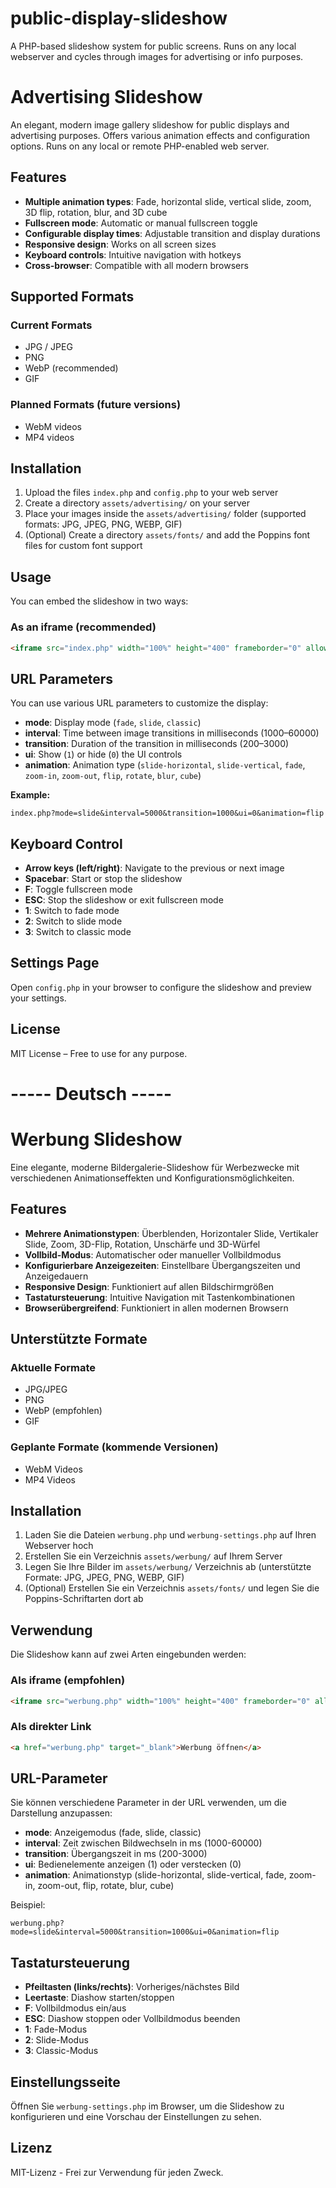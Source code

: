 # public-display-slideshow
A PHP-based slideshow system for public screens. Runs on any local webserver and cycles through images for advertising or info purposes.



# Advertising Slideshow

An elegant, modern image gallery slideshow for public displays and advertising purposes. Offers various animation effects and configuration options. Runs on any local or remote PHP-enabled web server.

## Features

- **Multiple animation types**: Fade, horizontal slide, vertical slide, zoom, 3D flip, rotation, blur, and 3D cube
- **Fullscreen mode**: Automatic or manual fullscreen toggle
- **Configurable display times**: Adjustable transition and display durations
- **Responsive design**: Works on all screen sizes
- **Keyboard controls**: Intuitive navigation with hotkeys
- **Cross-browser**: Compatible with all modern browsers

## Supported Formats

### Current Formats
- JPG / JPEG
- PNG
- WebP (recommended)
- GIF

### Planned Formats (future versions)
- WebM videos
- MP4 videos

## Installation

1. Upload the files `index.php` and `config.php` to your web server
2. Create a directory `assets/advertising/` on your server
3. Place your images inside the `assets/advertising/` folder (supported formats: JPG, JPEG, PNG, WEBP, GIF)
4. (Optional) Create a directory `assets/fonts/` and add the Poppins font files for custom font support

## Usage

You can embed the slideshow in two ways:

### As an iframe (recommended)

```html
<iframe src="index.php" width="100%" height="400" frameborder="0" allowfullscreen></iframe>
```
## URL Parameters

You can use various URL parameters to customize the display:

- **mode**: Display mode (`fade`, `slide`, `classic`)
- **interval**: Time between image transitions in milliseconds (1000–60000)
- **transition**: Duration of the transition in milliseconds (200–3000)
- **ui**: Show (`1`) or hide (`0`) the UI controls
- **animation**: Animation type (`slide-horizontal`, `slide-vertical`, `fade`, `zoom-in`, `zoom-out`, `flip`, `rotate`, `blur`, `cube`)

**Example:**
```
index.php?mode=slide&interval=5000&transition=1000&ui=0&animation=flip
```


## Keyboard Control

- **Arrow keys (left/right)**: Navigate to the previous or next image
- **Spacebar**: Start or stop the slideshow
- **F**: Toggle fullscreen mode
- **ESC**: Stop the slideshow or exit fullscreen mode
- **1**: Switch to fade mode
- **2**: Switch to slide mode
- **3**: Switch to classic mode

## Settings Page

Open `config.php` in your browser to configure the slideshow and preview your settings.

## License

MIT License – Free to use for any purpose.


# ----- Deutsch -----

# Werbung Slideshow

Eine elegante, moderne Bildergalerie-Slideshow für Werbezwecke mit verschiedenen Animationseffekten und Konfigurationsmöglichkeiten.

## Features

- **Mehrere Animationstypen**: Überblenden, Horizontaler Slide, Vertikaler Slide, Zoom, 3D-Flip, Rotation, Unschärfe und 3D-Würfel
- **Vollbild-Modus**: Automatischer oder manueller Vollbildmodus
- **Konfigurierbare Anzeigezeiten**: Einstellbare Übergangszeiten und Anzeigedauern
- **Responsive Design**: Funktioniert auf allen Bildschirmgrößen
- **Tastatursteuerung**: Intuitive Navigation mit Tastenkombinationen
- **Browserübergreifend**: Funktioniert in allen modernen Browsern

## Unterstützte Formate

### Aktuelle Formate
- JPG/JPEG
- PNG
- WebP (empfohlen)
- GIF

### Geplante Formate (kommende Versionen)
- WebM Videos
- MP4 Videos

## Installation

1. Laden Sie die Dateien `werbung.php` und `werbung-settings.php` auf Ihren Webserver hoch
2. Erstellen Sie ein Verzeichnis `assets/werbung/` auf Ihrem Server
3. Legen Sie Ihre Bilder im `assets/werbung/` Verzeichnis ab (unterstützte Formate: JPG, JPEG, PNG, WEBP, GIF)
4. (Optional) Erstellen Sie ein Verzeichnis `assets/fonts/` und legen Sie die Poppins-Schriftarten dort ab

## Verwendung

Die Slideshow kann auf zwei Arten eingebunden werden:

### Als iframe (empfohlen)

```html
<iframe src="werbung.php" width="100%" height="400" frameborder="0" allowfullscreen></iframe>
```

### Als direkter Link

```html
<a href="werbung.php" target="_blank">Werbung öffnen</a>
```

## URL-Parameter

Sie können verschiedene Parameter in der URL verwenden, um die Darstellung anzupassen:

- **mode**: Anzeigemodus (fade, slide, classic)
- **interval**: Zeit zwischen Bildwechseln in ms (1000-60000)
- **transition**: Übergangszeit in ms (200-3000)
- **ui**: Bedienelemente anzeigen (1) oder verstecken (0)
- **animation**: Animationstyp (slide-horizontal, slide-vertical, fade, zoom-in, zoom-out, flip, rotate, blur, cube)

Beispiel:
```
werbung.php?mode=slide&interval=5000&transition=1000&ui=0&animation=flip
```

## Tastatursteuerung

- **Pfeiltasten (links/rechts)**: Vorheriges/nächstes Bild
- **Leertaste**: Diashow starten/stoppen
- **F**: Vollbildmodus ein/aus
- **ESC**: Diashow stoppen oder Vollbildmodus beenden
- **1**: Fade-Modus
- **2**: Slide-Modus
- **3**: Classic-Modus

## Einstellungsseite

Öffnen Sie `werbung-settings.php` im Browser, um die Slideshow zu konfigurieren und eine Vorschau der Einstellungen zu sehen.

## Lizenz

MIT-Lizenz - Frei zur Verwendung für jeden Zweck. 
